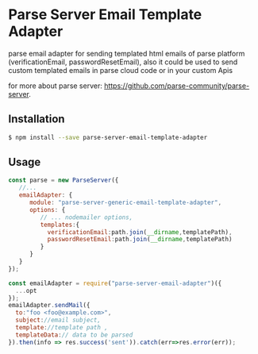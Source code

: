 # Parse Server Email Template Adapter

parse email adapter for sending templated html emails of parse platform (verificationEmail,  passwordResetEmail), also it could be used to send custom templated emails in parse cloud code or in your custom Apis

for more about parse server: https://github.com/parse-community/parse-server.

## Installation
```sh
$ npm install --save parse-server-email-template-adapter
```

## Usage

```javascript
const parse = new ParseServer({
   //...
   emailAdapter: {
      module: "parse-server-generic-email-template-adapter",
      options: {
         // ... nodemailer options,
         templates:{
           verificationEmail:path.join(__dirname,templatePath),
           passwordResetEmail:path.join(__dirname,templatePath)          
         }
      }
   }
});
```
```javascript
const emailAdapter = require("parse-server-email-adapter")({
  ...opt
});
emailAdapter.sendMail({
  to:"foo <foo@example.com>",
  subject://email subject,
  template://template path ,
  templateData:// data to be parsed
}).then(info => res.success('sent')).catch(err=>res.error(err));
```
